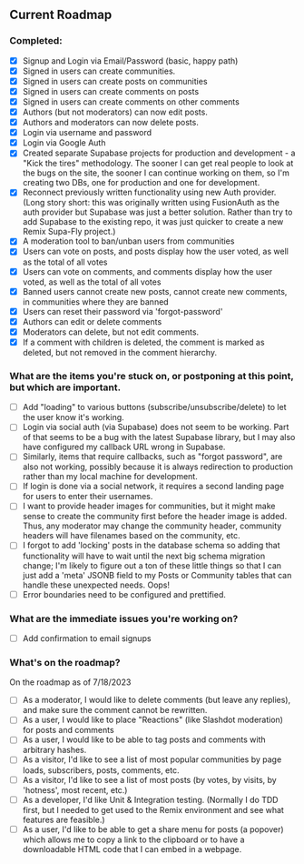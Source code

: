 ## Current Roadmap

### Completed:

- [x] Signup and Login via Email/Password (basic, happy path)
- [x] Signed in users can create communities.
- [x] Signed in users can create posts on communities
- [x] Signed in users can create comments on posts
- [x] Signed in users can create comments on other comments
- [x] Authors (but not moderators) can now edit posts.
- [x] Authors and moderators can now delete posts.
- [x] Login via username and password
- [x] Login via Google Auth
- [x] Created separate Supabase projects for production and development - a "Kick the tires" methodology. The sooner I can get real people to look at the bugs on the site, the sooner I can continue working on them, so I'm creating two DBs, one for production and one for development.
- [x] Reconnect previously written functionality using new Auth provider. (Long story short: this was originally written using FusionAuth as the auth provider but Supabase was just a better solution. Rather than try to add Supabase to the existing repo, it was just quicker to create a new Remix Supa-Fly project.)
- [x] A moderation tool to ban/unban users from communities
- [x] Users can vote on posts, and posts display how the user voted, as well as the total of all votes
- [x] Users can vote on comments, and comments display how the user voted, as well as the total of all votes
- [x] Banned users cannot create new posts, cannot create new comments, in communities where they are banned
- [x] Users can reset their password via 'forgot-password'
- [x] Authors can edit or delete comments
- [x] Moderators can delete, but not edit comments.
- [x] If a comment with children is deleted, the comment is marked as deleted, but not removed in the comment hierarchy.

### What are the items you're stuck on, or postponing at this point, but which are important.

- [ ] Add "loading" to various buttons (subscribe/unsubscribe/delete) to let the user know it's working.
- [ ] Login via social auth (via Supabase) does not seem to be working. Part of that seems to be a bug with the latest Supabase library, but I may also have configured my callback URL wrong in Supabase.
- [ ] Similarly, items that require callbacks, such as "forgot password", are also not working, possibly because it is always redirection to production rather than my local machine for development.
- [ ] If login is done via a social network, it requires a second landing page for users to enter their usernames.
- [ ] I want to provide header images for communities, but it might make sense to create the community first before the header image is added. Thus, any moderator may change the community header, community headers will have filenames based on the community, etc.
- [ ] I forgot to add 'locking' posts in the database schema so adding that functionality will have to wait until the next big schema migration change; I'm likely to figure out a ton of these little things so that I can just add a 'meta' JSONB field to my Posts or Community tables that can handle these unexpected needs. Oops!
- [ ] Error boundaries need to be configured and prettified.

### What are the immediate issues you're working on?

- [ ] Add confirmation to email signups

### What's on the roadmap?

On the roadmap as of 7/18/2023

- [ ] As a moderator, I would like to delete comments (but leave any replies), and make sure the comment cannot be rewritten.
- [ ] As a user, I would like to place "Reactions" (like Slashdot moderation) for posts and comments
- [ ] As a user, I would like to be able to tag posts and comments with arbitrary hashes.
- [ ] As a visitor, I'd like to see a list of most popular communities by page loads, subscribers, posts, comments, etc.
- [ ] As a visitor, I'd like to see a list of most posts (by votes, by visits, by 'hotness', most recent, etc.)
- [ ] As a developer, I'd like Unit & Integration testing. (Normally I do TDD first, but I needed to get used to the Remix environment and see what features are feasible.)
- [ ] As a user, I'd like to be able to get a share menu for posts (a popover) which allows me to copy a link to the clipboard or to have a downloadable HTML code that I can embed in a webpage.
